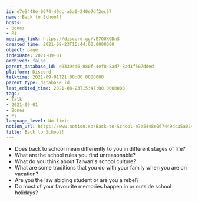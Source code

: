 ```yaml
---
id: e7e5448e-0674-49dc-a5a0-240e7df2ec57
name: Back to School!
hosts:
- Bones
- Pi
meeting_link: https://discord.gg/vE7QUXGDnS
created_time: 2021-08-23T15:44:00.0000000
object: page
indexDate: 2021-09-01
archived: false
parent_database_id: e9339446-880f-4ef0-8ad7-8ad1f507dded
platform: Discord
talktime: 2021-09-01T21:00:00.0000000
parent_type: database_id
last_edited_time: 2021-08-23T15:47:00.0000000
tags:
- Talk
- 2021-09-01
- Bones
- Pi
language_level: No limit
notion_url: https://www.notion.so/Back-to-School-e7e5448e067449dca5a0240e7df2ec57
title: Back to School!
---
```


   - Does back to school mean differently to you in different stages of life?
   - What are the school rules you find unreasonable?
   - What do you think about Taiwan's school culture?
   - What are some traditions that you do with your family when you are on vacation?
   - Are you the law abiding student or are you a rebel?
   - Do most of your favourite memories happen in or outside school holidays?








